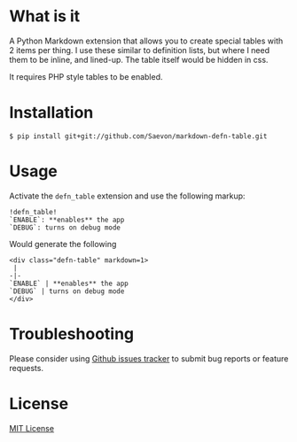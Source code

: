 What is it
==========

A Python Markdown extension that allows you to create special tables with 2 items per thing. I use these similar to definition lists, but where I need them to be inline, and lined-up. The table itself would be hidden in css.

It requires PHP style tables to be enabled.

# Installation

    $ pip install git+git://github.com/Saevon/markdown-defn-table.git

# Usage

Activate the `defn_table` extension and use the following markup:

```
!defn_table!
`ENABLE`: **enables** the app
`DEBUG`: turns on debug mode
```

Would generate the following

```
<div class="defn-table" markdown=1>
 |
-|-
`ENABLE` | **enables** the app
`DEBUG` | turns on debug mode
</div>
```



# Troubleshooting

Please consider using [Github issues tracker](http://github.com/Saevon/markdown-defn-table/issues) to submit bug reports or feature requests.


# License

[MIT License](http://www.opensource.org/licenses/mit-license.php)
